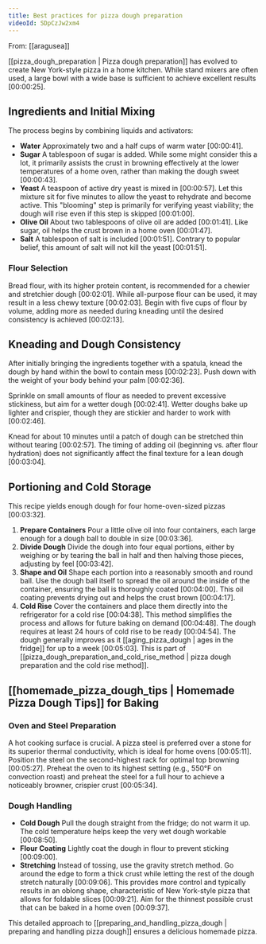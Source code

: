```yaml
---
title: Best practices for pizza dough preparation
videoId: SDpCzJw2xm4
---
```


From: [[aragusea]] <br/> 

[[pizza_dough_preparation | Pizza dough preparation]] has evolved to create New York-style pizza in a home kitchen. While stand mixers are often used, a large bowl with a wide base is sufficient to achieve excellent results <a class="yt-timestamp" data-t="00:00:25">[00:00:25]</a>.

## Ingredients and Initial Mixing

The process begins by combining liquids and activators:
*   **Water** Approximately two and a half cups of warm water <a class="yt-timestamp" data-t="00:00:41">[00:00:41]</a>.
*   **Sugar** A tablespoon of sugar is added. While some might consider this a lot, it primarily assists the crust in browning effectively at the lower temperatures of a home oven, rather than making the dough sweet <a class="yt-timestamp" data-t="00:00:43">[00:00:43]</a>.
*   **Yeast** A teaspoon of active dry yeast is mixed in <a class="yt-timestamp" data-t="00:00:57">[00:00:57]</a>. Let this mixture sit for five minutes to allow the yeast to rehydrate and become active. This "blooming" step is primarily for verifying yeast viability; the dough will rise even if this step is skipped <a class="yt-timestamp" data-t="00:01:00">[00:01:00]</a>.
*   **Olive Oil** About two tablespoons of olive oil are added <a class="yt-timestamp" data-t="00:01:41">[00:01:41]</a>. Like sugar, oil helps the crust brown in a home oven <a class="yt-timestamp" data-t="00:01:47">[00:01:47]</a>.
*   **Salt** A tablespoon of salt is included <a class="yt-timestamp" data-t="00:01:51">[00:01:51]</a>. Contrary to popular belief, this amount of salt will not kill the yeast <a class="yt-timestamp" data-t="00:01:51">[00:01:51]</a>.

### Flour Selection
Bread flour, with its higher protein content, is recommended for a chewier and stretchier dough <a class="yt-timestamp" data-t="00:02:01">[00:02:01]</a>. While all-purpose flour can be used, it may result in a less chewy texture <a class="yt-timestamp" data-t="00:02:03">[00:02:03]</a>. Begin with five cups of flour by volume, adding more as needed during kneading until the desired consistency is achieved <a class="yt-timestamp" data-t="00:02:13">[00:02:13]</a>.

## Kneading and Dough Consistency
After initially bringing the ingredients together with a spatula, knead the dough by hand within the bowl to contain mess <a class="yt-timestamp" data-t="00:02:23">[00:02:23]</a>. Push down with the weight of your body behind your palm <a class="yt-timestamp" data-t="00:02:36">[00:02:36]</a>.

Sprinkle on small amounts of flour as needed to prevent excessive stickiness, but aim for a wetter dough <a class="yt-timestamp" data-t="00:02:41">[00:02:41]</a>. Wetter doughs bake up lighter and crispier, though they are stickier and harder to work with <a class="yt-timestamp" data-t="00:02:46">[00:02:46]</a>.

Knead for about 10 minutes until a patch of dough can be stretched thin without tearing <a class="yt-timestamp" data-t="00:02:57">[00:02:57]</a>. The timing of adding oil (beginning vs. after flour hydration) does not significantly affect the final texture for a lean dough <a class="yt-timestamp" data-t="00:03:04">[00:03:04]</a>.

## Portioning and Cold Storage

This recipe yields enough dough for four home-oven-sized pizzas <a class="yt-timestamp" data-t="00:03:32">[00:03:32]</a>.
1.  **Prepare Containers** Pour a little olive oil into four containers, each large enough for a dough ball to double in size <a class="yt-timestamp" data-t="00:03:36">[00:03:36]</a>.
2.  **Divide Dough** Divide the dough into four equal portions, either by weighing or by tearing the ball in half and then halving those pieces, adjusting by feel <a class="yt-timestamp" data-t="00:03:42">[00:03:42]</a>.
3.  **Shape and Oil** Shape each portion into a reasonably smooth and round ball. Use the dough ball itself to spread the oil around the inside of the container, ensuring the ball is thoroughly coated <a class="yt-timestamp" data-t="00:04:00">[00:04:00]</a>. This oil coating prevents drying out and helps the crust brown <a class="yt-timestamp" data-t="00:04:17">[00:04:17]</a>.
4.  **Cold Rise** Cover the containers and place them directly into the refrigerator for a cold rise <a class="yt-timestamp" data-t="00:04:38">[00:04:38]</a>. This method simplifies the process and allows for future baking on demand <a class="yt-timestamp" data-t="00:04:48">[00:04:48]</a>. The dough requires at least 24 hours of cold rise to be ready <a class="yt-timestamp" data-t="00:04:54">[00:04:54]</a>. The dough generally improves as it [[aging_pizza_dough | ages in the fridge]] for up to a week <a class="yt-timestamp" data-t="00:05:03">[00:05:03]</a>. This is part of [[pizza_dough_preparation_and_cold_rise_method | pizza dough preparation and the cold rise method]].

## [[homemade_pizza_dough_tips | Homemade Pizza Dough Tips]] for Baking

### Oven and Steel Preparation
A hot cooking surface is crucial. A pizza steel is preferred over a stone for its superior thermal conductivity, which is ideal for home ovens <a class="yt-timestamp" data-t="00:05:11">[00:05:11]</a>. Position the steel on the second-highest rack for optimal top browning <a class="yt-timestamp" data-t="00:05:27">[00:05:27]</a>. Preheat the oven to its highest setting (e.g., 550°F on convection roast) and preheat the steel for a full hour to achieve a noticeably browner, crispier crust <a class="yt-timestamp" data-t="00:05:34">[00:05:34]</a>.

### Dough Handling
*   **Cold Dough** Pull the dough straight from the fridge; do not warm it up. The cold temperature helps keep the very wet dough workable <a class="yt-timestamp" data-t="00:08:50">[00:08:50]</a>.
*   **Flour Coating** Lightly coat the dough in flour to prevent sticking <a class="yt-timestamp" data-t="00:09:00">[00:09:00]</a>.
*   **Stretching** Instead of tossing, use the gravity stretch method. Go around the edge to form a thick crust while letting the rest of the dough stretch naturally <a class="yt-timestamp" data-t="00:09:06">[00:09:06]</a>. This provides more control and typically results in an oblong shape, characteristic of New York-style pizza that allows for foldable slices <a class="yt-timestamp" data-t="00:09:21">[00:09:21]</a>. Aim for the thinnest possible crust that can be baked in a home oven <a class="yt-timestamp" data-t="00:09:37">[00:09:37]</a>.

This detailed approach to [[preparing_and_handling_pizza_dough | preparing and handling pizza dough]] ensures a delicious homemade pizza.